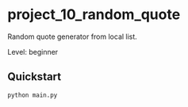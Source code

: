 # project_10_random_quote

Random quote generator from local list.

Level: beginner

## Quickstart

```bash
python main.py
```
